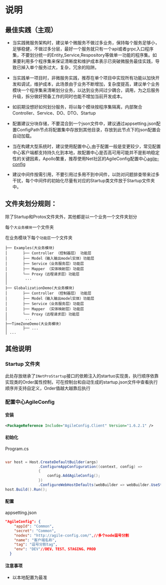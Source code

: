 # 说明

## 最佳实践（主观）

- 当实践微服务架构时，建议单个微服务不做过多业务，保持每个服务足够小，足够稳健，不做过多分层，最好一个服务就只有一个api或者grpc入口程序集，不要划分统一的Entity,Service,Respository等做单一功能的程序集。如果要利用多个程序集来保证清晰度和维护成本表示已突破微服务最佳实践，导致已掉入单个服务过大，复杂，冗余的陷阱。

- 当实践单一项目时，非微服务实践，推荐在单个项目中实现所有功能以加快开发和调试，维护成本，此场景由于业务不断增加，复杂度提高，建议单个业务模块一个程序集来清晰划分业务，以达到业务间过少耦合，调用，为之后服务升级，拆分做好预备工作的同时也能不增加当前开发成本。

- 如前期没想好如何划分服务，将以每个模块按程序集隔离，内部聚合Controller、Service、DO、DTO、Startup

- 配置建议分块存储，不要混合到一个json文件中，建议通过appsetting.json配置ConfigPath节点将配置集中存放到其他目录，存放到此节点下的json配置会自动加载。

- 当在构建大型系统时，建议使用配置中心,由于配置一般是变更较少，常见配置中心客户端都支持持久化到本地，故配置中心是否高可用可能并不是影响稳定性的关键因素，Apollo繁重，推荐使用Net社区的AgileConfig配置中心[agile-config](https://github.com/dotnetcore/AgileConfig)

- 建议中间件按需引用，不要引用过多用不到中间件，以防对问题排查带来过多干扰，每个中间件的初始化尽量有对应的Startup类文件放于Startup文件夹中。

## 文件夹划分规则：

除了Startup和Protos文件夹外，其他都是以一个业务一个文件夹划分

每个`大业务模块`一个文件夹

在业务模块下每个`功能层`一个文件夹

```
├── Examples(大业务模块)
│       ├── Controller （控制器层） 功能层
│       ├── Model（输入输出model实体）功能层
│       ├── Service（业务服务层）功能层
│       ├── Mapper （实体映射层）功能层
│       └── Proxy（远程请求层）功能层
│        ...
│
├── GlobalizationDemo(大业务模块)
│       ├── Controller （控制器层） 功能层
│       ├── Model（输入输出model实体）功能层
│       ├── Service（业务服务层）功能层
│       ├── Mapper （实体映射层）功能层
│       └── Proxy（远程请求层）功能层
│        ...
├──TimeZoneDemo(大业务模块)
│       ├── ...
│ ...

```

## 其他说明

### Startup 文件夹
此处存放继承了`INetProStartup`接口的依赖注入的startuo实现类，执行顺序依靠实现类的Order属性控制，可在控制台和自动生成的startup.json文件中查看执行顺序并支持自定义，Order值越大越靠后执行

### 配置中心AgileConfig

#### 安装
```xml
<PackageReference Include="AgileConfig.Client" Version="1.6.2.1" />
```

#### 初始化 
Program.cs
```C#

var host = Host.CreateDefaultBuilder(args)
               .ConfigureAppConfiguration((context, config) =>
               {
                   config.AddAgileConfig();
               })
               .ConfigureWebHostDefaults(webBuilder => webBuilder.UseStartup("NetPro.Startup"));
host.Build().Run();
```

#### 配置
appsetting.json
```json
"AgileConfig": {
    "appId": "Common",
    "secret": "Common",
    "nodes": "http://agile-config.com/",//多个node逗号分割
    "name": "客户端名称",
    "tag": "逗号分割tag",
    "env": "DEV"//DEV、TEST、STAGING、PROD
  }
```

#### 注意事项
- 以本地配置为最准

